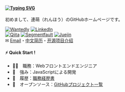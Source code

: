 #### [![Typing SVG](https://readme-typing-svg.herokuapp.com?font=Murecho&duration=3000&size=16&height=25&color=000000&lines=%F0%9F%91%8B+%E3%81%93%E3%82%93%E3%81%AB%E3%81%A1%E3%81%AF%EF%BC%81;%F0%9F%91%8B+%E6%9D%A5%E9%83%BD%E6%9D%A5%E4%BA%86;%F0%9F%91%8B+Hey+there)](https://git.io/typing-svg)

初めまして、連萌（れんほう）のGitHubホームページです。

[![Wantedly](https://img.shields.io/badge/-Wantedly-0097A7.svg?style=flat-square)](https://www.wantedly.com/id/kensoz)
[![LinkedIn](https://img.shields.io/badge/-LinkedIn-0288D1.svg?style=flat-square)](https://jp.linkedin.com/in/kensoz)\
[![Qiita](https://img.shields.io/badge/-Qiita-689F38.svg?style=flat-square)](https://qiita.com/kensoz)
[![Segmentfault](https://img.shields.io/badge/-Segmentfault-388E3C.svg?style=flat-square)](https://segmentfault.com/u/kensoz/articles)
[![Juejin](https://img.shields.io/badge/-Juejin-1976D2.svg?style=flat-square)](https://juejin.cn/user/1029616691882653)\
✉ [Email](kensozlian@gmail.com)・[中文简历](https://github.com/kensoz/resume/tree/master/resume-cn)・[开源项目介绍](https://github.com/kensoz/resume/tree/master/github-cn)

#### ⚡ Quick Start !

+ 👨‍💻　職務：Webフロントエンドエンジニア
+ 💪　強み：JavaScriptによる開発
+ 📄　履歴：[職務経歴書](https://github.com/kensoz/resume/blob/master/README.md)
+ 🚀　オープンソース：[GitHubプロジェクト一覧](https://github.com/kensoz/resume/tree/master/github)
